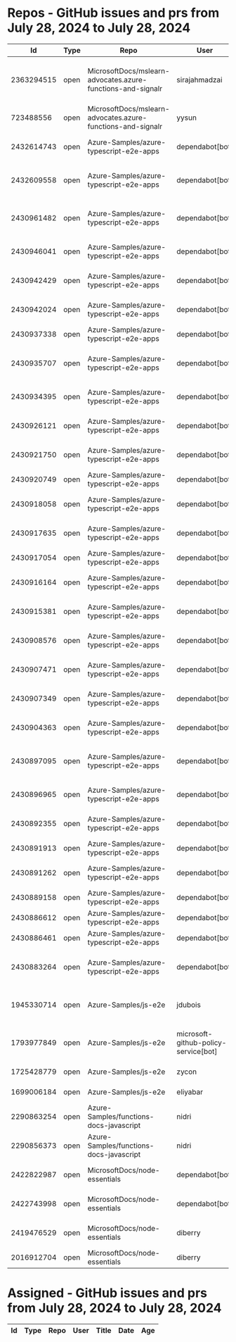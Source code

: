 # Repos - GitHub issues and prs from July 28, 2024 to July 28, 2024
|Id|Type|Repo|User|Title|Date|Age|
|--|--|--|--|--|--|--|
|2363294515|open|MicrosoftDocs/mslearn-advocates.azure-functions-and-signalr|sirajahmadzai| [ Enable real-time updates in a web application using Azure Functions and SignalR Service Exercise Deployment Fails](https://api.github.com/repos/MicrosoftDocs/mslearn-advocates.azure-functions-and-signalr/issues/90)|2024-06-20T00:34:49Z|38|
|723488556|open|MicrosoftDocs/mslearn-advocates.azure-functions-and-signalr|yysun| [connection.send vs axios](https://api.github.com/repos/MicrosoftDocs/mslearn-advocates.azure-functions-and-signalr/issues/16)|2020-10-16T19:42:14Z|1381|
|2432614743|open|Azure-Samples/azure-typescript-e2e-apps|dependabot[bot]| [Bump @typescript-eslint/eslint-plugin from 5.62.0 to 7.17.0 in /lib](https://api.github.com/repos/Azure-Samples/azure-typescript-e2e-apps/issues/210)|2024-07-26T16:58:42Z|2|
|2432609558|open|Azure-Samples/azure-typescript-e2e-apps|dependabot[bot]| [Bump eslint-config-prettier from 8.10.0 to 9.1.0 in /azure-upload-file-to-storage/api](https://api.github.com/repos/Azure-Samples/azure-typescript-e2e-apps/issues/209)|2024-07-26T16:54:49Z|2|
|2430961482|open|Azure-Samples/azure-typescript-e2e-apps|dependabot[bot]| [Bump @typescript-eslint/eslint-plugin from 5.62.0 to 7.17.0 in /lib-openai](https://api.github.com/repos/Azure-Samples/azure-typescript-e2e-apps/issues/208)|2024-07-25T20:54:09Z|3|
|2430946041|open|Azure-Samples/azure-typescript-e2e-apps|dependabot[bot]| [Bump prettier from 2.8.8 to 3.3.3 in /app-react-vite-openai-chat](https://api.github.com/repos/Azure-Samples/azure-typescript-e2e-apps/issues/207)|2024-07-25T20:42:27Z|3|
|2430942429|open|Azure-Samples/azure-typescript-e2e-apps|dependabot[bot]| [Bump @types/node from 18.19.42 to 20.14.12 in /api-functions-v4-upload-file](https://api.github.com/repos/Azure-Samples/azure-typescript-e2e-apps/issues/206)|2024-07-25T20:39:56Z|3|
|2430942024|open|Azure-Samples/azure-typescript-e2e-apps|dependabot[bot]| [Bump @types/mssql from 8.1.2 to 9.1.5 in /lib-azure-sql](https://api.github.com/repos/Azure-Samples/azure-typescript-e2e-apps/issues/205)|2024-07-25T20:39:37Z|3|
|2430937338|open|Azure-Samples/azure-typescript-e2e-apps|dependabot[bot]| [Bump chalk from 4.1.2 to 5.3.0](https://api.github.com/repos/Azure-Samples/azure-typescript-e2e-apps/issues/204)|2024-07-25T20:36:09Z|3|
|2430935707|open|Azure-Samples/azure-typescript-e2e-apps|dependabot[bot]| [Bump @types/node from 16.18.104 to 20.14.12 in /api-functions-v4-cosmos-db-no-sql](https://api.github.com/repos/Azure-Samples/azure-typescript-e2e-apps/issues/203)|2024-07-25T20:34:55Z|3|
|2430934395|open|Azure-Samples/azure-typescript-e2e-apps|dependabot[bot]| [Bump typescript from 4.9.5 to 5.5.4 in /api-functions-v4-mongoose](https://api.github.com/repos/Azure-Samples/azure-typescript-e2e-apps/issues/202)|2024-07-25T20:33:56Z|3|
|2430926121|open|Azure-Samples/azure-typescript-e2e-apps|dependabot[bot]| [Bump @typescript-eslint/eslint-plugin from 5.62.0 to 7.17.0 in /lib-util](https://api.github.com/repos/Azure-Samples/azure-typescript-e2e-apps/issues/201)|2024-07-25T20:27:52Z|3|
|2430921750|open|Azure-Samples/azure-typescript-e2e-apps|dependabot[bot]| [Bump eslint-config-prettier from 8.10.0 to 9.1.0 in /sdk-azure-openai](https://api.github.com/repos/Azure-Samples/azure-typescript-e2e-apps/issues/200)|2024-07-25T20:24:38Z|3|
|2430920749|open|Azure-Samples/azure-typescript-e2e-apps|dependabot[bot]| [Bump eslint from 8.57.0 to 9.7.0 in /sdk-azure-openai](https://api.github.com/repos/Azure-Samples/azure-typescript-e2e-apps/issues/199)|2024-07-25T20:23:54Z|3|
|2430918058|open|Azure-Samples/azure-typescript-e2e-apps|dependabot[bot]| [Bump @azure/openai from 1.0.0-beta.12 to 2.0.0-beta.1 in /lib-openai](https://api.github.com/repos/Azure-Samples/azure-typescript-e2e-apps/issues/198)|2024-07-25T20:21:57Z|3|
|2430917635|open|Azure-Samples/azure-typescript-e2e-apps|dependabot[bot]| [Bump rimraf from 5.0.9 to 6.0.1 in /azure-upload-file-to-storage/app](https://api.github.com/repos/Azure-Samples/azure-typescript-e2e-apps/issues/197)|2024-07-25T20:21:39Z|3|
|2430917054|open|Azure-Samples/azure-typescript-e2e-apps|dependabot[bot]| [Bump typescript from 4.9.5 to 5.5.4 in /app-react-vite](https://api.github.com/repos/Azure-Samples/azure-typescript-e2e-apps/issues/196)|2024-07-25T20:21:14Z|3|
|2430916164|open|Azure-Samples/azure-typescript-e2e-apps|dependabot[bot]| [Bump @types/node from 18.19.42 to 20.14.12 in /app-react-vite](https://api.github.com/repos/Azure-Samples/azure-typescript-e2e-apps/issues/195)|2024-07-25T20:20:35Z|3|
|2430915381|open|Azure-Samples/azure-typescript-e2e-apps|dependabot[bot]| [Bump vite from 4.5.3 to 5.3.5 in /azure-upload-file-to-storage/app](https://api.github.com/repos/Azure-Samples/azure-typescript-e2e-apps/issues/194)|2024-07-25T20:20:00Z|3|
|2430908576|open|Azure-Samples/azure-typescript-e2e-apps|dependabot[bot]| [Bump typescript from 4.9.5 to 5.5.4 in /api-functions-v4-cosmos-db-no-sql](https://api.github.com/repos/Azure-Samples/azure-typescript-e2e-apps/issues/193)|2024-07-25T20:15:02Z|3|
|2430907471|open|Azure-Samples/azure-typescript-e2e-apps|dependabot[bot]| [Bump rimraf from 5.0.9 to 6.0.1 in /api-functions-v4-upload-file](https://api.github.com/repos/Azure-Samples/azure-typescript-e2e-apps/issues/192)|2024-07-25T20:14:13Z|3|
|2430907349|open|Azure-Samples/azure-typescript-e2e-apps|dependabot[bot]| [Bump typescript from 4.9.5 to 5.5.4 in /api-functions-v4-upload-file](https://api.github.com/repos/Azure-Samples/azure-typescript-e2e-apps/issues/191)|2024-07-25T20:14:07Z|3|
|2430904363|open|Azure-Samples/azure-typescript-e2e-apps|dependabot[bot]| [Bump eslint-config-prettier from 8.10.0 to 9.1.0 in /lib-util](https://api.github.com/repos/Azure-Samples/azure-typescript-e2e-apps/issues/190)|2024-07-25T20:11:56Z|3|
|2430897095|open|Azure-Samples/azure-typescript-e2e-apps|dependabot[bot]| [Bump @typescript-eslint/eslint-plugin from 5.62.0 to 7.17.0 in /sdk-azure-openai](https://api.github.com/repos/Azure-Samples/azure-typescript-e2e-apps/issues/189)|2024-07-25T20:06:47Z|3|
|2430896965|open|Azure-Samples/azure-typescript-e2e-apps|dependabot[bot]| [Bump styled-components from 5.3.11 to 6.1.12 in /app-react-vite-openai-chat](https://api.github.com/repos/Azure-Samples/azure-typescript-e2e-apps/issues/188)|2024-07-25T20:06:42Z|3|
|2430892355|open|Azure-Samples/azure-typescript-e2e-apps|dependabot[bot]| [Bump @azure/openai from 1.0.0-beta.12 to 2.0.0-beta.1](https://api.github.com/repos/Azure-Samples/azure-typescript-e2e-apps/issues/187)|2024-07-25T20:03:22Z|3|
|2430891913|open|Azure-Samples/azure-typescript-e2e-apps|dependabot[bot]| [Bump eslint from 8.57.0 to 9.7.0 in /lib-openai](https://api.github.com/repos/Azure-Samples/azure-typescript-e2e-apps/issues/186)|2024-07-25T20:03:03Z|3|
|2430891262|open|Azure-Samples/azure-typescript-e2e-apps|dependabot[bot]| [Bump typescript from 4.9.5 to 5.5.4 in /api-functions-v3-upload-file](https://api.github.com/repos/Azure-Samples/azure-typescript-e2e-apps/issues/185)|2024-07-25T20:02:34Z|3|
|2430889158|open|Azure-Samples/azure-typescript-e2e-apps|dependabot[bot]| [Bump @azure/functions from 4.0.0-alpha.9 to 4.5.0 in /api](https://api.github.com/repos/Azure-Samples/azure-typescript-e2e-apps/issues/184)|2024-07-25T20:01:05Z|3|
|2430886612|open|Azure-Samples/azure-typescript-e2e-apps|dependabot[bot]| [Bump prettier from 2.8.8 to 3.3.3 in /lib-util](https://api.github.com/repos/Azure-Samples/azure-typescript-e2e-apps/issues/183)|2024-07-25T19:59:18Z|3|
|2430886461|open|Azure-Samples/azure-typescript-e2e-apps|dependabot[bot]| [Bump uuid from 9.0.1 to 10.0.0 in /lib-azure-sql](https://api.github.com/repos/Azure-Samples/azure-typescript-e2e-apps/issues/182)|2024-07-25T19:59:11Z|3|
|2430883264|open|Azure-Samples/azure-typescript-e2e-apps|dependabot[bot]| [Bump @typescript-eslint/eslint-plugin from 5.62.0 to 7.17.0 in /azure-upload-file-to-storage/api](https://api.github.com/repos/Azure-Samples/azure-typescript-e2e-apps/issues/181)|2024-07-25T19:56:50Z|3|
|1945330714|open|Azure-Samples/js-e2e|jdubois| [This repo doesn't meet the "durable ownership minimums" for Microsoft compliance](https://api.github.com/repos/Azure-Samples/js-e2e/issues/55)|2023-10-16T14:19:48Z|286|
|1793977849|open|Azure-Samples/js-e2e|microsoft-github-policy-service[bot]| [FabricBot: Onboarding to GitOps.ResourceManagement because of FabricBot decommissioning](https://api.github.com/repos/Azure-Samples/js-e2e/issues/54)|2023-07-07T18:01:49Z|387|
|1725428779|open|Azure-Samples/js-e2e|zycon| [Method changed to beginStart](https://api.github.com/repos/Azure-Samples/js-e2e/issues/53)|2023-05-25T09:20:31Z|430|
|1699006184|open|Azure-Samples/js-e2e|eliyabar| [Update create-vm.js](https://api.github.com/repos/Azure-Samples/js-e2e/issues/52)|2023-05-07T10:47:32Z|448|
|2290863254|open|Azure-Samples/functions-docs-javascript|nidri| [Update README.md to update references to http triggers](https://api.github.com/repos/Azure-Samples/functions-docs-javascript/issues/9)|2024-05-11T11:56:21Z|78|
|2290856373|open|Azure-Samples/functions-docs-javascript|nidri| [Update httpTriggerRoute.js to use 'context' instead of 'console' for …](https://api.github.com/repos/Azure-Samples/functions-docs-javascript/issues/8)|2024-05-11T11:47:20Z|78|
|2422822987|open|MicrosoftDocs/node-essentials|dependabot[bot]| [chore(deps-dev): bump husky from 9.0.10 to 9.1.1 in /nodejs-http](https://api.github.com/repos/MicrosoftDocs/node-essentials/issues/146)|2024-07-22T13:00:26Z|6|
|2422743998|open|MicrosoftDocs/node-essentials|dependabot[bot]| [chore(deps-dev): bump husky from 9.0.10 to 9.1.1 in /nodejs-files](https://api.github.com/repos/MicrosoftDocs/node-essentials/issues/145)|2024-07-22T12:23:36Z|6|
|2419476529|open|MicrosoftDocs/node-essentials|diberry| [Dependencies module - updates based on security work.](https://api.github.com/repos/MicrosoftDocs/node-essentials/issues/144)|2024-07-19T17:31:36Z|9|
|2016912704|open|MicrosoftDocs/node-essentials|diberry| [Best practice for updates](https://api.github.com/repos/MicrosoftDocs/node-essentials/issues/47)|2023-11-29T15:58:58Z|242|
# Assigned - GitHub issues and prs from July 28, 2024 to July 28, 2024
|Id|Type|Repo|User|Title|Date|Age|
|--|--|--|--|--|--|--|
